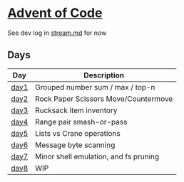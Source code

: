 # [Advent of Code](https://adventofcode.com/2022)

See dev log in [stream.md](stream.md) for now

## Days
| Day                              | Description                                   |
|----------------------------------|-----------------------------------------------|
| [day1](day1/prompt.md)           | Grouped number sum / max / top-n              |
| [day2](day2/prompt.md)           | Rock Paper Scissors Move/Countermove          |
| [day3](day3/prompt.md)           | Rucksack item inventory                       |
| [day4](day4/prompt.md)           | Range pair smash-or-pass                      |
| [day5](day5/prompt.md)           | Lists vs Crane operations                     |
| [day6](day6/prompt.md)           | Message byte scanning                         |
| [day7](day7/prompt.md)           | Minor shell emulation, and fs pruning         |
| [day8](day8/prompt.md)           | WIP                                           |
